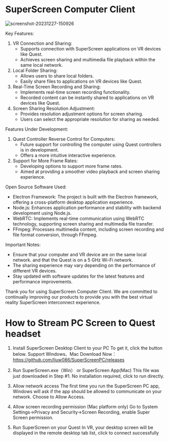 # SuperScreen Computer Client
![screenshot-20231227-150926](https://github.com/liuw086/SuperScreenPC/assets/9710022/2fed1c38-0575-448e-9819-d6f6f0037750)

Key Features:
1. VR Connection and Sharing:
    * Supports connection with SuperScreen applications on VR devices like Quest.
    * Achieves screen sharing and multimedia file playback within the same local network.
2. Local Folder Sharing:
    * Allows users to share local folders.
    * Easily share files to applications on VR devices like Quest.
3. Real-Time Screen Recording and Sharing:
    * Implements real-time screen recording functionality.
    * Recorded content can be instantly shared to applications on VR devices like Quest.
4. Screen Sharing Resolution Adjustment:
    * Provides resolution adjustment options for screen sharing.
    * Users can select the appropriate resolution for sharing as needed.

Features Under Development:
1. Quest Controller Reverse Control for Computers:
    * Future support for controlling the computer using Quest controllers is in development.
    * Offers a more intuitive interactive experience.
2. Support for More Frame Rates:
    * Developing options to support more frame rates.
    * Aimed at providing a smoother video playback and screen sharing experience.

Open Source Software Used:
* Electron Framework: The project is built with the Electron framework, offering a cross-platform desktop application experience.
* Node.js: Enhances application performance and stability with backend development using Node.js.
* WebRTC: Implements real-time communication using WebRTC technology, supporting screen sharing and multimedia file transfer.
* FFmpeg: Processes multimedia content, including screen recording and file format conversion, through FFmpeg.

Important Notes:
* Ensure that your computer and VR device are on the same local network. and that the Quest is on a 5 GHz Wi-Fi network.
* The sharing experience may vary depending on the performance of different VR devices.
* Stay updated with software updates for the latest features and performance improvements.

Thank you for using SuperScreen Computer Client. We are committed to continually improving our products to provide you with the best virtual reality SuperScreen interconnect experience.

# How to Stream PC Screen to Quest headset
1. Install SuperScreen Desktop Client to your PC
To get it, click the button below. Support Windows、Mac 
Download Now：https://github.com/liuw086/SuperScreenPC/releases

2. Run SuperScreen.exe（Win） or SuperScreen App(Mac)
This file was just downloaded in Step #1. No installation required, click to run directly.

3. Allow network access
The first time you run the SuperScreen PC app, Windows will ask if the app should be allowed to communicate on your network. Choose to Allow Access.

4. Allow screen recording permission (Mac platform only)
Go to System Settings->Privacy and Security->Screen Recording, enable Super Screen permission.

5. Run SuperScreen on your Quest
In VR, your desktop screen will be displayed in the remote desktop tab list, click to connect successfully
